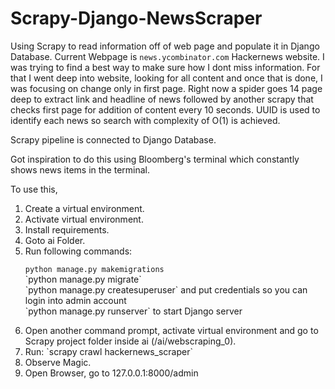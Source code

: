 # Scrapy-Django-NewsScraper
Using Scrapy to read information off of web page and populate it in Django Database. Current Webpage is `news.ycombinator.com` Hackernews website. I was trying to find a best way to make sure how I dont miss information. For that I went deep into website, looking for all content and once that is done, I was focusing on change only in first page. Right now a spider goes 14 page deep to extract link and headline of news followed by another scrapy that checks first page for addition of content every 10 seconds. UUID is used to identify each news so search with complexity of O(1) is achieved.

Scrapy pipeline is connected to Django Database. 

Got inspiration to do this using Bloomberg's terminal which constantly shows news items in the terminal.

To use this,
<ol>
  <li>Create a virtual environment.</li>
  <li>Activate virtual environment.</li>
  <li>Install requirements.</li>
  <li>Goto ai Folder.</li>
  <li>Run following commands:
    <p>
      <code>python manage.py makemigrations</code> <br>
      `python manage.py migrate` <br>
      `python manage.py createsuperuser` and put credentials so you can login into admin account <br>
      `python manage.py runserver` to start Django server </p></li>
  <li>Open another command prompt, activate virtual environment and go to Scrapy project folder inside ai (/ai/webscraping_0).</li>
  <li>Run: `scrapy crawl hackernews_scraper`</li>
  <li>Observe Magic.</li>
  <li>Open Browser, go to 127.0.0.1:8000/admin</li>
</ol>
